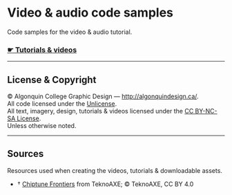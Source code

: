 # Video & audio code samples

Code samples for the video & audio tutorial.

### [☛ Tutorials & videos](http://learn-the-web.algonquindesign.ca/topics/video-audio/)

---

## License & Copyright

© Algonquin College Graphic Design — <http://algonquindesign.ca/>.<br>
All code licensed under the [Unlicense](UNLICENSE).<br>
All text, imagery, design, tutorials & videos licensed under the [CC BY-NC-SA License](http://creativecommons.org/licenses/by-nc-sa/4.0/).<br>
Unless otherwise noted.

---

## Sources

Resources used when creating the videos, tutorials & downloadable assets.

- † [Chiptune Frontiers](http://teknoaxe.com/Link_Code_3.php?q=592) from TeknoAXE; © TeknoAXE, CC BY 4.0
